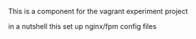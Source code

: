 This is a component for the vagrant experiment project

in a nutshell this set up nginx/fpm config files
